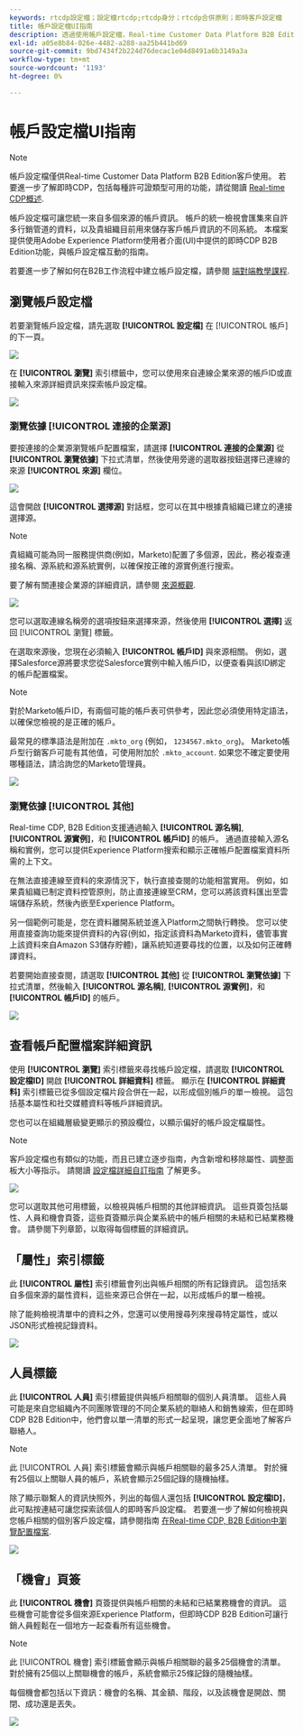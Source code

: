```yaml
---
keywords: rtcdp設定檔；設定檔rtcdp;rtcdp身分；rtcdp合併原則；即時客戶設定檔
title: 帳戶設定檔UI指南
description: 透過使用帳戶設定檔，Real-time Customer Data Platform B2B Edition可讓您統一來自多個來源的帳戶資訊。 本指南提供與Adobe Experience Platform使用者介面中帳戶設定檔互動的詳細資訊。
exl-id: a05e8b84-026e-4482-a288-aa25b441bd69
source-git-commit: 9bd7434f2b224d76decac1e04d8491a6b3149a3a
workflow-type: tm+mt
source-wordcount: '1193'
ht-degree: 0%

---
```


# 帳戶設定檔UI指南

>[!NOTE]
>
>帳戶設定檔僅供Real-time Customer Data Platform B2B Edition客戶使用。 若要進一步了解即時CDP，包括每種許可證類型可用的功能，請從閱讀 [Real-time CDP概述](../overview.md).

帳戶設定檔可讓您統一來自多個來源的帳戶資訊。 帳戶的統一檢視會匯集來自許多行銷管道的資料，以及貴組織目前用來儲存客戶帳戶資訊的不同系統。 本檔案提供使用Adobe Experience Platform使用者介面(UI)中提供的即時CDP B2B Edition功能，與帳戶設定檔互動的指南。

若要進一步了解如何在B2B工作流程中建立帳戶設定檔，請參閱 [端對端教學課程](../b2b-tutorial.md).

## 瀏覽帳戶設定檔

若要瀏覽帳戶設定檔，請先選取 **[!UICONTROL 設定檔]** 在 [!UICONTROL 帳戶] 的下一頁。

![](images/b2b-account-browse.png)

在 **[!UICONTROL 瀏覽]** 索引標籤中，您可以使用來自連線企業來源的帳戶ID或直接輸入來源詳細資訊來探索帳戶設定檔。

![](images/b2b-account-browse-by.png)

### 瀏覽依據 [!UICONTROL 連接的企業源]

要按連接的企業源瀏覽帳戶配置檔案，請選擇 **[!UICONTROL 連接的企業源]** 從 **[!UICONTROL 瀏覽依據]** 下拉式清單，然後使用旁邊的選取器按鈕選擇已連線的來源 **[!UICONTROL 來源]** 欄位。

![](images/b2b-account-browse.png)

這會開啟 **[!UICONTROL 選擇源]** 對話框，您可以在其中根據貴組織已建立的連接選擇源。

>[!NOTE]
>
>貴組織可能為同一服務提供商(例如，Marketo)配置了多個源，因此，務必複查連接名稱、源系統和源系統實例，以確保按正確的源實例進行搜索。

要了解有關連接企業源的詳細資訊，請參閱 [來源概觀](../sources/sources-overview.md).

![](images/b2b-account-select-source.png)

您可以選取連線名稱旁的選項按鈕來選擇來源，然後使用 **[!UICONTROL 選擇]** 返回 [!UICONTROL 瀏覽] 標籤。

在選取來源後，您現在必須輸入 **[!UICONTROL 帳戶ID]** 與來源相關。 例如，選擇Salesforce源將要求您從Salesforce實例中輸入帳戶ID，以便查看與該ID綁定的帳戶配置檔案。

>[!NOTE]
>
>對於Marketo帳戶ID，有兩個可能的帳戶表可供參考，因此您必須使用特定語法，以確保您檢視的是正確的帳戶。
>
>最常見的標準語法是附加在 `.mkto_org` (例如， `1234567.mkto_org`)。 Marketo帳戶型行銷客戶可能有其他值，可使用附加於 `.mkto_account`. 如果您不確定要使用哪種語法，請洽詢您的Marketo管理員。

![](images/b2b-account-browse-id.png)

### 瀏覽依據 [!UICONTROL 其他]

Real-time CDP, B2B Edition支援通過輸入 **[!UICONTROL 源名稱]**, **[!UICONTROL 源實例]**，和 **[!UICONTROL 帳戶ID]** 的帳戶。 通過直接輸入源名稱和實例，您可以提供Experience Platform搜索和顯示正確帳戶配置檔案資料所需的上下文。

在無法直接連線至資料的來源情況下，執行直接查閱的功能相當實用。 例如，如果貴組織已制定資料控管原則，防止直接連線至CRM，您可以將該資料匯出至雲端儲存系統，然後內嵌至Experience Platform。

另一個範例可能是，您在資料離開系統並進入Platform之間執行轉換。 您可以使用直接查詢功能來提供資料的內容(例如，指定該資料為Marketo資料，儘管事實上該資料來自Amazon S3儲存貯體)，讓系統知道要尋找的位置，以及如何正確轉譯資料。

若要開始直接查閱，請選取 **[!UICONTROL 其他]** 從 **[!UICONTROL 瀏覽依據]** 下拉式清單，然後輸入 **[!UICONTROL 源名稱]**, **[!UICONTROL 源實例]**，和 **[!UICONTROL 帳戶ID]** 的帳戶。

![](images/b2b-account-browse-adhoc.png)

## 查看帳戶配置檔案詳細資訊

使用 **[!UICONTROL 瀏覽]** 索引標籤來尋找帳戶設定檔，請選取 **[!UICONTROL 設定檔ID]** 開啟 **[!UICONTROL 詳細資料]** 標籤。 顯示在 **[!UICONTROL 詳細資料]** 索引標籤已從多個設定檔片段合併在一起，以形成個別帳戶的單一檢視。 這包括基本屬性和社交媒體資料等帳戶詳細資訊。

您也可以在組織層級變更顯示的預設欄位，以顯示偏好的帳戶設定檔屬性。

>[!NOTE]
>
>客戶設定檔也有類似的功能，而且已建立逐步指南，內含新增和移除屬性、調整面板大小等指示。 請閱讀 [設定檔詳細自訂指南](../../profile/ui/profile-customization.md) 了解更多。

![](images/b2b-account-details.png)

您可以選取其他可用標籤，以檢視與帳戶相關的其他詳細資訊。 這些頁簽包括屬性、人員和機會頁簽，這些頁簽顯示與企業系統中的帳戶相關的未結和已結業務機會。 請參閱下列章節，以取得每個標籤的詳細資訊。

## 「屬性」索引標籤

此 **[!UICONTROL 屬性]** 索引標籤會列出與帳戶相關的所有記錄資訊。 這包括來自多個來源的屬性資料，這些來源已合併在一起，以形成帳戶的單一檢視。

除了能夠檢視清單中的資料之外，您還可以使用搜尋列來搜尋特定屬性，或以JSON形式檢視記錄資料。

![](images/b2b-account-attributes.png)

## 人員標籤

此 **[!UICONTROL 人員]** 索引標籤提供與帳戶相關聯的個別人員清單。 這些人員可能是來自您組織內不同團隊管理的不同企業系統的聯絡人和銷售線索，但在即時CDP B2B Edition中，他們會以單一清單的形式一起呈現，讓您更全面地了解客戶聯絡人。

>[!NOTE]
>
>此 [!UICONTROL 人員] 索引標籤會顯示與帳戶相關聯的最多25人清單。 對於擁有25個以上關聯人員的帳戶，系統會顯示25個記錄的隨機抽樣。

除了顯示聯繫人的資訊快照外，列出的每個人還包括 **[!UICONTROL 設定檔ID]**，此可點按連結可讓您探索該個人的即時客戶設定檔。 若要進一步了解如何檢視與您帳戶相關的個別客戶設定檔，請參閱指南 [在Real-time CDP, B2B Edition中瀏覽配置檔案](../profile/profile-browse.md).

![](images/b2b-account-people.png)

## 「機會」頁簽

此 **[!UICONTROL 機會]** 頁簽提供與帳戶相關的未結和已結業務機會的資訊。 這些機會可能會從多個來源Experience Platform，但即時CDP B2B Edition可讓行銷人員輕鬆在一個地方一起查看所有這些機會。

>[!NOTE]
>
>此 [!UICONTROL 機會] 索引標籤會顯示與帳戶相關聯的最多25個機會的清單。 對於擁有25個以上關聯機會的帳戶，系統會顯示25條記錄的隨機抽樣。

每個機會都包括以下資訊：機會的名稱、其金額、階段，以及該機會是開啟、關閉、成功還是丟失。

![](images/b2b-account-opportunities.png)
